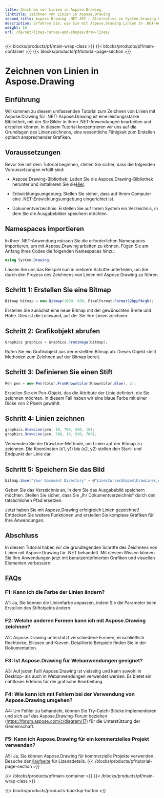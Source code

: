 ```yaml
---
title: Zeichnen von Linien in Aspose.Drawing
linktitle: Zeichnen von Linien in Aspose.Drawing
second_title: Aspose.Drawing .NET API – Alternative zu System.Drawing.Common
description: Erfahren Sie, wie Sie mit Aspose.Drawing Linien in .NET-Anwendungen zeichnen. Dieses Schritt-für-Schritt-Tutorial führt Sie durch den Prozess für atemberaubende Grafiken.
weight: 16
url: /de/net/lines-curves-and-shapes/draw-lines/
---
```


{{< blocks/products/pf/main-wrap-class >}}
{{< blocks/products/pf/main-container >}}
{{< blocks/products/pf/tutorial-page-section >}}

# Zeichnen von Linien in Aspose.Drawing

## Einführung

Willkommen zu diesem umfassenden Tutorial zum Zeichnen von Linien mit Aspose.Drawing für .NET! Aspose.Drawing ist eine leistungsstarke Bibliothek, mit der Sie Bilder in Ihren .NET-Anwendungen bearbeiten und erstellen können. In diesem Tutorial konzentrieren wir uns auf die Grundlagen des Linienzeichnens, eine wesentliche Fähigkeit zum Erstellen optisch ansprechender Grafiken.

## Voraussetzungen

Bevor Sie mit dem Tutorial beginnen, stellen Sie sicher, dass die folgenden Voraussetzungen erfüllt sind:

-  Aspose.Drawing-Bibliothek: Laden Sie die Aspose.Drawing-Bibliothek herunter und installieren Sie sie[Hier](https://releases.aspose.com/drawing/net/).

- Entwicklungsumgebung: Stellen Sie sicher, dass auf Ihrem Computer eine .NET-Entwicklungsumgebung eingerichtet ist.

- Dokumentverzeichnis: Erstellen Sie auf Ihrem System ein Verzeichnis, in dem Sie die Ausgabebilder speichern möchten.

## Namespaces importieren

In Ihrer .NET-Anwendung müssen Sie die erforderlichen Namespaces importieren, um mit Aspose.Drawing arbeiten zu können. Fügen Sie am Anfang Ihres Codes die folgenden Namespaces hinzu:

```csharp
using System.Drawing;
```

Lassen Sie uns das Beispiel nun in mehrere Schritte unterteilen, um Sie durch den Prozess des Zeichnens von Linien mit Aspose.Drawing zu führen.

## Schritt 1: Erstellen Sie eine Bitmap

```csharp
Bitmap bitmap = new Bitmap(1000, 800, PixelFormat.Format32bppPArgb);
```

Erstellen Sie zunächst eine neue Bitmap mit der gewünschten Breite und Höhe. Dies ist die Leinwand, auf der Sie Ihre Linien zeichnen.

## Schritt 2: Grafikobjekt abrufen

```csharp
Graphics graphics = Graphics.FromImage(bitmap);
```

Rufen Sie ein Grafikobjekt aus der erstellten Bitmap ab. Dieses Objekt stellt Methoden zum Zeichnen auf der Bitmap bereit.

## Schritt 3: Definieren Sie einen Stift

```csharp
Pen pen = new Pen(Color.FromKnownColor(KnownColor.Blue), 2);
```

Erstellen Sie ein Pen-Objekt, das die Attribute der Linie definiert, die Sie zeichnen möchten. In diesem Fall haben wir eine blaue Farbe mit einer Dicke von 2 Pixeln gewählt.

## Schritt 4: Linien zeichnen

```csharp
graphics.DrawLine(pen, 10, 700, 500, 10);
graphics.DrawLine(pen, 500, 10, 990, 700);
```

Verwenden Sie die DrawLine-Methode, um Linien auf der Bitmap zu zeichnen. Die Koordinaten (x1, y1) bis (x2, y2) stellen den Start- und Endpunkt der Linie dar.

## Schritt 5: Speichern Sie das Bild

```csharp
bitmap.Save("Your Document Directory" + @"LinesCurvesShapes\DrawLines_out.png");
```

Geben Sie das Verzeichnis an, in dem Sie das Ausgabebild speichern möchten. Stellen Sie sicher, dass Sie „Ihr Dokumentverzeichnis“ durch den tatsächlichen Pfad ersetzen.

Jetzt haben Sie mit Aspose.Drawing erfolgreich Linien gezeichnet! Entdecken Sie weitere Funktionen und erstellen Sie komplexe Grafiken für Ihre Anwendungen.

## Abschluss

In diesem Tutorial haben wir die grundlegenden Schritte des Zeichnens von Linien mit Aspose.Drawing für .NET behandelt. Mit diesem Wissen können Sie Ihre Anwendungen jetzt mit benutzerdefinierten Grafiken und visuellen Elementen verbessern.

## FAQs

### F1: Kann ich die Farbe der Linien ändern?

A1: Ja, Sie können die Linienfarbe anpassen, indem Sie die Parameter beim Erstellen des Stiftobjekts ändern.

### F2: Welche anderen Formen kann ich mit Aspose.Drawing zeichnen?

A2: Aspose.Drawing unterstützt verschiedene Formen, einschließlich Rechtecke, Ellipsen und Kurven. Detaillierte Beispiele finden Sie in der Dokumentation.

### F3: Ist Aspose.Drawing für Webanwendungen geeignet?

A3: Auf jeden Fall! Aspose.Drawing ist vielseitig und kann sowohl in Desktop- als auch in Webanwendungen verwendet werden. Es bietet ein nahtloses Erlebnis für die grafische Bearbeitung.

### F4: Wie kann ich mit Fehlern bei der Verwendung von Aspose.Drawing umgehen?

A4: Um Fehler zu behandeln, können Sie Try-Catch-Blöcke implementieren und sich auf das Aspose.Drawing-Forum beziehen (https://forum.aspose.com/c/diagram/17) für die Unterstützung der Gemeinschaft.

### F5: Kann ich Aspose.Drawing für ein kommerzielles Projekt verwenden?

 A5: Ja, Sie können Aspose.Drawing für kommerzielle Projekte verwenden. Besuche den[Kaufseite](https://purchase.aspose.com/buy) für Lizenzdetails.
{{< /blocks/products/pf/tutorial-page-section >}}

{{< /blocks/products/pf/main-container >}}
{{< /blocks/products/pf/main-wrap-class >}}

{{< blocks/products/products-backtop-button >}}
